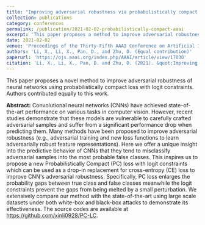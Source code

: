 ```yaml
---
title: "Improving adversarial robustness via probabilistically compact loss with logit constraints"
collection: publications
category: conferences
permalink: /publication/2021-02-02-probabilistically-compact-aaai
excerpt: 'This paper proposes a method to improve adversarial robustness using probabilistically compact loss with logit constraints. (Equal contribution)'
date: 2021-02-02
venue: 'Proceedings of the Thirty-Fifth AAAI Conference on Artificial Intelligence (AAAI-21)'
authors: 'Li, X., Li, X., Pan, D., and Zhu, D. (Equal contribution)'
paperurl: 'https://ojs.aaai.org/index.php/AAAI/article/view/17030'
citation: 'Li, X., Li, X., Pan, D. and Zhu, D. (2021). &quot;Improving adversarial robustness via probabilistically compact loss with logit constraints.&quot; <i>The proceedings of Thirty-Five AAAI Conference on Artificial Intelligence (AAAI-21)</i>, virtual conference. (Equal contribution)'
---
```


This paper proposes a novel method to improve adversarial robustness of neural networks using probabilistically compact loss with logit constraints. Authors contributed equally to this work.

**Abstract:**
Convolutional neural networks (CNNs) have achieved state-of-the-art performance on various tasks in computer vision. However, recent studies demonstrate that these models are vulnerable to carefully crafted adversarial samples and suffer from a significant performance drop when predicting them. Many methods have been proposed to improve adversarial robustness (e.g., adversarial training and new loss functions to learn adversarially robust feature representations). Here we offer a unique insight into the predictive behavior of CNNs that they tend to misclassify adversarial samples into the most probable false classes. This inspires us to propose a new Probabilistically Compact (PC) loss with logit constraints which can be used as a drop-in replacement for cross-entropy (CE) loss to improve CNN's adversarial robustness. Specifically, PC loss enlarges the probability gaps between true class and false classes meanwhile the logit constraints prevent the gaps from being melted by a small perturbation. We extensively compare our method with the state-of-the-art using large scale datasets under both white-box and black-box attacks to demonstrate its effectiveness. The source codes are available at https://github.com/xinli0928/PC-LC.